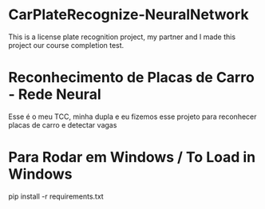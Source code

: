 # CarPlateRecognize-NeuralNetwork
This is a license plate recognition project, my partner and I made this project our course completion test.

# Reconhecimento de Placas de Carro - Rede Neural
Esse é o meu TCC, minha dupla e eu fizemos esse projeto para reconhecer placas de carro e detectar vagas


# Para Rodar em Windows /  To Load in Windows

pip install -r requirements.txt </br>